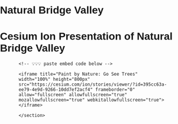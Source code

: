 # Natural Bridge Valley

# Cesium Ion Presentation of Natural Bridge Valley
<html>

<head>
  <meta charset='utf-8' />
  <title>Display a tour</title>
  <meta name='viewport' content='initial-scale=1,maximum-scale=1,user-scalable=no' />

  <style>
    body {
      margin: 0;
      padding: 0;
    }

    section {
      width: 80%;
      margin: 0 auto;
    }

    h1, h2 {
      font-family: 'Work Sans', sans-serif;
    }
  </style>
</head>

<body>
  <section>

    <!-- 💡💡💡 paste embed code below -->

    <iframe title="Paint by Nature: Go See Trees" width="100%" height="800px" src="https://cesium.com/ion/stories/viewer/?id=395cc63a-ee79-4e9d-9266-10dd7ef2acf4" frameborder="0" allow="fullscreen" allowfullscreen="true" mozallowfullscreen="true" webkitallowfullscreen="true"></iframe>
  
    </section>
</body>

</html>


